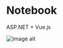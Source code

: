 # Notebook

ASP.NET + Vue.js

![Image alt](https://drive.google.com/file/d/10FqGH8mf8USmx2cqaG2FFa5OtfP9jsYG/view?usp=sharing)